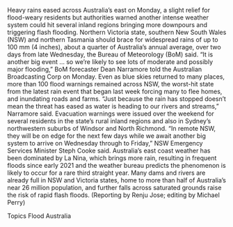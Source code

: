 Heavy rains eased across Australia’s east on Monday, a slight relief for flood-weary residents but authorities warned another intense weather system could hit several inland regions bringing more downpours and triggering flash flooding.
Northern Victoria state, southern New South Wales (NSW) and northern Tasmania should brace for widespread rains of up to 100 mm (4 inches), about a quarter of Australia’s annual average, over two days from late Wednesday, the Bureau of Meteorology (BoM) said.
“It is another big event … so we’re likely to see lots of moderate and possibly major flooding,” BoM forecaster Dean Narramore told the Australian Broadcasting Corp on Monday.
Even as blue skies returned to many places, more than 100 flood warnings remained across NSW, the worst-hit state from the latest rain event that began last week forcing many to flee homes, and inundating roads and farms.
“Just because the rain has stopped doesn’t mean the threat has eased as water is heading to our rivers and streams,” Narramore said.
Evacuation warnings were issued over the weekend for several residents in the state’s rural inland regions and also in Sydney’s northwestern suburbs of Windsor and North Richmond.
“In remote NSW, they will be on edge for the next few days while we await another big system to arrive on Wednesday through to Friday,” NSW Emergency Services Minister Steph Cooke said.
Australia’s east coast weather has been dominated by La Nina, which brings more rain, resulting in frequent floods since early 2021 and the weather bureau predicts the phenomenon is likely to occur for a rare third straight year.
Many dams and rivers are already full in NSW and Victoria states, home to more than half of Australia’s near 26 million population, and further falls across saturated grounds raise the risk of rapid flash floods.
(Reporting by Renju Jose; editing by Michael Perry)

Topics
Flood
Australia
